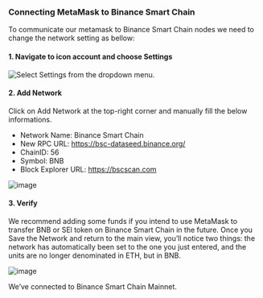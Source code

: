 
### Connecting MetaMask to Binance Smart Chain

To communicate our metamask to Binance Smart Chain nodes we need to change the network setting as bellow:

#### 1. Navigate to icon account and choose Settings

![Select Settings from the dropdown menu.](https://user-images.githubusercontent.com/6874962/114129914-b687e400-9929-11eb-95e3-bac65470c6b1.png)

#### 2. Add Network

Click on Add Network at the top-right corner and manually fill the below informations.

- Network Name: Binance Smart Chain
- New RPC URL: https://bsc-dataseed.binance.org/
- ChainID: 56
- Symbol: BNB
- Block Explorer URL: https://bscscan.com

![image](https://user-images.githubusercontent.com/6874962/114134002-23eb4300-9931-11eb-8527-5450c48befaa.png)

#### 3. Verify

We recommend adding some funds if you intend to use MetaMask to transfer BNB or SEl token on Binance Smart Chain in the future. 
Once you Save the Network and return to the main view, you’ll notice two things: the network has automatically been set to the one you just entered, and the units are no longer denominated in ETH, but in BNB.

![image](https://user-images.githubusercontent.com/6874962/114134197-893f3400-9931-11eb-9786-b5a5a8f3ed0e.png)

We’ve connected to Binance Smart Chain Mainnet.